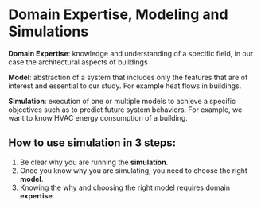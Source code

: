 # Domain Expertise, Modeling and Simulations

**Domain Expertise**: knowledge and understanding of a specific field, in our case the architectural aspects of buildings

**Model**: abstraction of a system that includes only the features that are of interest and essential to our study. For example heat flows in buildings.

**Simulation**: execution of one or multiple models to achieve a specific objectives such as to predict future system behaviors. For example, we want to know HVAC energy consumption of a building.

## How to use simulation in 3 steps:
1. Be clear why you are running the **simulation**. 
2. Once you know why you are simulating, you need to choose the right **model**. 
3. Knowing the why and choosing the right model requires domain **expertise**.